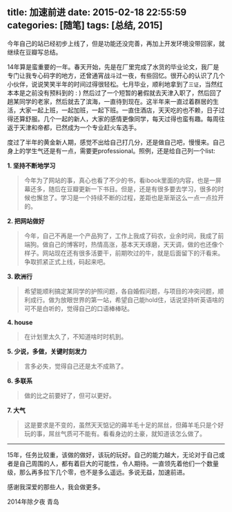 title: 加速前进
date:  2015-02-18 22:55:59
categories: [随笔]
tags: [总结, 2015]
---
今年自己的站已经初步上线了，但是功能还没完善，再加上开发环境没带回家，就继续在豆瓣写总结。

14年算是蛮重要的一年。春天开始，先是在厂里完成了水货的毕业论文，我厂是专门让我专心码字的地方，还曾通宵战斗过一夜，有些回忆。很开心的认识了几个小伙伴，说说笑笑半年的时间过得很轻松。七月毕业，顺利地拿到了`三证`，当然红本本是之前没有预料到的 : )  然后过了一个短暂的暑假就去天津入职了，然后回了趟某同学的老家，然后就去了滨海，一直待到现在。这半年来一直过着群居的生活，大家一起上班，一起加班，一起下班。一直住酒店，天天吃的也不赖，日子过得还算舒服。几个一起的新人，大家的感情更像同学，每天过得也蛮有趣。每周往返于天津和帝都，已然成为一个专业赶火车选手。

度过了半年的黄金新人期，感觉不出给自己打几分，还是做自己吧，慢慢来。自己身上的学生气还是有一点，需要更professional。照例，还是给自己列一个list:


**1. 坚持不断地学习**
> 今年为了网站的事，真心也看了不少的书，看ibook里面的内容，也是一屏幕还多，随后在豆瓣更新一下书目。但是，还是有很多要去学习，很多的时候也懈怠了。学习是一个持续不断的过程，差距也是渐渐这么一点一点拉开的。

**2. 把网站做好**
> 今年，自己不再是一个产品狗了，工作上我成了码农，业余时间，我成了前端狗。做自己的博客时，热情高涨，基本天天琢磨，天天调，做的也还像个样子。网站现在还有很多活要干，前期吹过的牛，就是后面留下的汗看来。争取抓紧正式上线，码起来吧。

**3. 欧洲行**
> 希望能顺利搞定某同学的护照问题，各自婚假问题，与项目的冲突问题，顺利成行。做为放眼世界的第一站，希望自己能hold住，话说坚持听英语啥的可不是白听的，觉得自己的口语棒棒哒。

**4. house**
> 在计划里太久了，不知道啥时时机到。

**5. 少说，多做，关键时刻发力**
> 言多必失，觉得自己还是太不成熟了。

**6. 多联系**
> 做的比之前要好了，但可以更好。

**7. 大气**
> 这是要求是不变的，虽然天天惦记的薅羊毛十足的屌丝，但薅羊毛只是个好玩的事，屌丝气质可不能有。看看身边的土豪，就知道该怎么做了。

----

15年，任务比较重，该做的做好，该玩的玩好。自己的能力越大，无论对于自己或者是自己周围的人，都有着巨大的可能性，令人期待。一直领先着他们一个数量级，那么再多拉下几个零，也不是多么遥远。多说无益，加速前进。

感谢我深爱的那些人，我会做更多。

2014年除夕夜
青岛